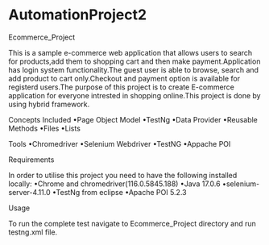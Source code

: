 # AutomationProject2
Ecommerce_Project

This is a sample e-commerce web application that allows users to search for products,add them to shopping cart and then make payment.Application has login system functionality.The guest user is able to browse, search and add product to cart only.Checkout and payment option is available for registerd users.The purpose of this project is to create E-commerce application for everyone intrested in shopping online.This project is done by using hybrid framework.

Concepts Included •Page Object Model •TestNg •Data Provider •Reusable Methods •Files •Lists

Tools •Chromedriver •Selenium Webdriver •TestNG •Appache POI

Requirements

In order to utilise this project you need to have the following installed locally: •Chrome and chromedriver(116.0.5845.188) •Java 17.0.6 •selenium-server-4.11.0 •TestNg from eclipse •Apache POI 5.2.3

Usage

To run the complete test navigate to Ecommerce_Project directory and run testng.xml file.
